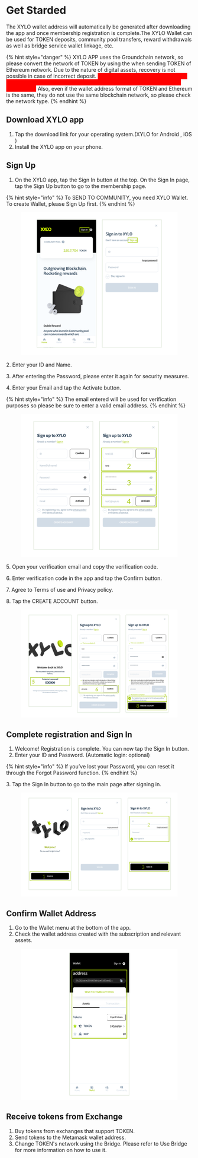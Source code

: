 # Get Starded

The XYLO wallet address will automatically be generated after downloading the app and once membership registration is complete.The XYLO Wallet can be used for TOKEN deposits, community pool transfers, reward withdrawals as well as bridge service wallet linkage, etc.&#x20;

{% hint style="danger" %}
XYLO APP uses the Groundchain network, so please convert the network of TOKEN by using the when sending TOKEN of Ethereum network. Due to the nature of digital assets, recovery is not possible in case of incorrect deposit. <mark style="color:red;background-color:red;">If you make a mistake, you can’t find TOKEN, so it is recommended to test conversion with a small amount of TOKEN first.</mark> Also, even if the wallet address format of TOKEN and Ethereum is the same, they do not use the same blockchain network, so please check the network type.
{% endhint %}

## Download XYLO app

1. Tap the download link for your operating system.(XYLO for Android , iOS )
2. Install the XYLO app on your phone.



## **Sign Up**

1. On the XYLO app, tap the Sign In button at the top. On the Sign In page, tap the Sign Up button to go to the membership page.&#x20;

{% hint style="info" %}
To SEND TO COMMUNITY, you need XYLO Wallet. To create Wallet, please Sign Up first.
{% endhint %}

<figure><img src="../.gitbook/assets/gitbook_image1 (1).png" alt=""><figcaption></figcaption></figure>

2\. Enter your ID and Name.

3\. After entering the Password, please enter it again for security measures.

4\. Enter your Email and tap the Activate button.&#x20;

{% hint style="info" %}
The email entered will be used for verification purposes so please be sure to enter a valid email address.
{% endhint %}

<figure><img src="../.gitbook/assets/gitbook_image2.png" alt=""><figcaption></figcaption></figure>

5\. Open your verification email and copy the verification code.

6\. Enter verification code in the app and tap the Confirm button.

7\. Agree to Terms of use and Privacy policy.

8\. Tap the CREATE ACCOUNT button.

<figure><img src="../.gitbook/assets/gitbook_image3.png" alt=""><figcaption></figcaption></figure>

## Complete registration and Sign In

1. Welcome! Registration is complete. You can now tap the Sign In button.
2. Enter your ID and Password. (Automatic login: optional)&#x20;

{% hint style="info" %}
If you’ve lost your Password, you can reset it through the Forgot Password function.
{% endhint %}

3\. Tap the Sign In button to go to the main page after signing in.

<figure><img src="../.gitbook/assets/gitbook_image4.png" alt=""><figcaption></figcaption></figure>

## Confirm Wallet Address

1. Go to the Wallet menu at the bottom of the app.
2. Check the wallet address created with the subscription and relevant assets.

<figure><img src="../.gitbook/assets/gitbook_image5 (2) (1).png" alt=""><figcaption></figcaption></figure>

## Receive tokens from Exchange

1. Buy tokens from exchanges that support TOKEN.
2. Send tokens to the Metamask wallet address.
3. Change TOKEN's network using the Bridge. Please refer to Use Bridge for more information on how to use it.
